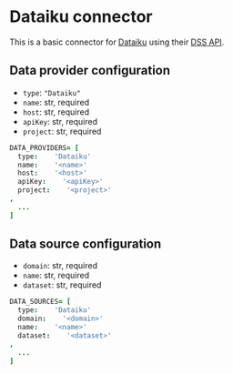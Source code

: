# Dataiku connector

This is a basic connector for [Dataiku](https://www.dataiku.com/) using their
    [DSS API](https://doc.dataiku.com/dss/2.0/api/index.html).

## Data provider configuration

* `type`: `"Dataiku"`
* `name`: str, required
* `host`: str, required
* `apiKey`: str, required
* `project`: str, required

```coffee
DATA_PROVIDERS= [
  type:    'Dataiku'
  name:    '<name>'
  host:    '<host>'
  apiKey:    '<apiKey>'
  project:    '<project>'
,
  ...
]
```


## Data source configuration

* `domain`: str, required
* `name`: str, required
* `dataset`: str, required

```coffee
DATA_SOURCES= [
  type:    'Dataiku'
  domain:    '<domain>'
  name:    '<name>'
  dataset:    '<dataset>'
,
  ...
]
```